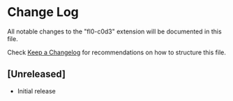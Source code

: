 # Change Log

All notable changes to the "fl0-c0d3" extension will be documented in this file.

Check [Keep a Changelog](http://keepachangelog.com/) for recommendations on how to structure this file.

## [Unreleased]

- Initial release

